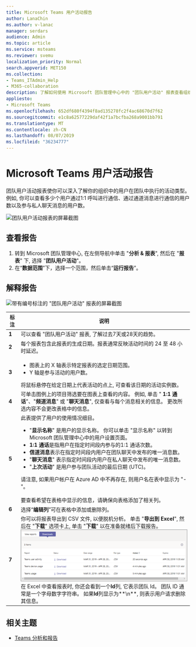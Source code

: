 ```yaml
---
title: Microsoft Teams 用户活动报告
author: LanaChin
ms.author: v-lanac
manager: serdars
audience: Admin
ms.topic: article
ms.service: msteams
ms.reviewer: svemu
localization_priority: Normal
search.appverid: MET150
ms.collection:
- Teams_ITAdmin_Help
- M365-collaboration
description: 了解如何使用 Microsoft 团队管理中心中的 "团队用户活动" 报表查看组织中的用户使用团队的方式。
appliesto:
- Microsoft Teams
ms.openlocfilehash: 652df680f4394f8ad135278fc2f4ac68670d7f62
ms.sourcegitcommit: e1c8a62577229daf42f1a7bcfba268a9001bb791
ms.translationtype: MT
ms.contentlocale: zh-CN
ms.lasthandoff: 08/07/2019
ms.locfileid: "36234777"
---
```

# <a name="microsoft-teams-user-activity-report"></a>Microsoft Teams 用户活动报告

团队用户活动报表使你可以深入了解你的组织中的用户在团队中执行的活动类型。 例如, 你可以查看多少个用户通过1:1 呼叫进行通信、通过通道消息进行通信的用户数以及参与私人聊天消息的用户数。

![团队用户活动报表的屏幕截图](../media/teams-reports-user-activity.png "Microsoft 团队管理中心中 \"团队用户活动\" 报表的屏幕截图")

## <a name="view-the-report"></a>查看报告

1. 转到 Microsoft 团队管理中心, 在左侧导航中单击 "**分析 & 报表**", 然后在 "**报表**" 下, 选择 "**团队用户活动**"。 
2. 在“**数据范围**”下，选择一个范围，然后单击“**运行报告**”。 

## <a name="interpret-the-report"></a>解释报告

![带有编号标注的 "团队用户活动" 报表的屏幕截图](../media/teams-reports-user-activity-with-callouts.png "Microsoft 团队管理中心中具有编号标注的 \"团队用户活动\" 报表的屏幕截图")

|标注 |说明  |
|--------|-------------|
|**1**   |可以查看 "团队用户活动" 报表, 了解过去7天或28天的趋势。 |
|**2**   |每个报表包含此报表的生成日期。报表通常反映活动时间的 24 至 48 小时延迟。 |
|**3**   |<ul><li>图表上的 X 轴表示特定报表的选定日期范围。 </li><li>Y 轴是参与活动的用户数。</li></ul>将鼠标悬停在给定日期上代表活动的点上, 可查看该日期的活动实例数。 |
|**4**   |可单击图例上的项目筛选要在图表上查看的内容。 例如, 单击 " **1:1 通话**"、"**频道消息**" 或 "**聊天消息**", 仅查看与每个消息相关的信息。 更改所选内容不会更改表格中的信息。 |
|**5**   |此表提供了用户的使用情况细目。   <ul><li>"**显示名称**" 是用户的显示名称。 你可以单击 "显示名称" 以转到 Microsoft 团队管理中心中的用户设置页面。</li><li>**1:1 通话**是指用户在指定时间段内参与的1:1 通话次数。</li><li>**信道消息**表示在指定时间段内用户在团队聊天中发布的唯一消息数。</li> <li>"**聊天消息**" 表示指定时间段内用户在私人聊天中发布的唯一消息数。</li>  <li>"**上次活动**" 是用户参与团队活动的最后日期 (UTC)。</li> </ul>请注意, 如果用户帐户在 Azure AD 中不再存在, 则用户名在表中显示为 "-"。 <br><br>要查看希望在表格中显示的信息，请确保向表格添加了相关列。
|**6**   |选择“**编辑列**”可在表格中添加或删除列。 |
|**7**   |你可以将报表导出到 CSV 文件, 以便脱机分析。 单击 "**导出到 Excel**", 然后在 "**下载**" 选项卡上, 单击 "**下载**" 以在准备就绪后下载报告。<br>!["下载" 选项卡的屏幕截图, 显示已导出的要下载的报表](../media/teams-reports-export-to-csv.png) <br>在 Excel 中查看报表时, 你还会看到一个**Id**列, 它表示团队 Id。 团队 ID 通常是一个字母数字字符串。 如果**Id**列显示为**\n**, 则表示用户请求删除其信息。 ||

## <a name="related-topics"></a>相关主题
- [Teams 分析和报告](teams-reporting-reference.md)